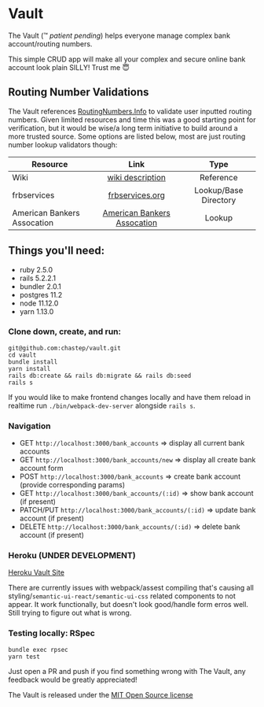 # Vault

The Vault (:tm: *patient pending*) helps everyone manage complex bank account/routing numbers. 

This simple CRUD app will make all your complex and secure online bank account look plain SILLY! Trust me :innocent:

## Routing Number Validations

The Vault references [RoutingNumbers.Info](https://www.routingnumbers.info/index.html) to validate user inputted routing numbers. Given limited resources and time this was a good starting point for verification, but it would be wise/a long term initiative to build around a more trusted source. Some options are listed below, most are just routing number lookup validators though:

| Resource | Link | Type |
| -------- |:----:| :---:|
| Wiki | [wiki description](https://en.wikipedia.org/wiki/ABA_routing_transit_number) | Reference |
| frbservices | [frbservices.org](https://www.frbservices.org/resources/routing-number-directory/index.html) | Lookup/Base Directory |
| American Bankers Assocation | [American Bankers Assocation](https://routingnumber.aba.com/default1.aspx) | Lookup |

## Things you'll need:
* ruby 2.5.0
* rails 5.2.2.1
* bundler 2.0.1
* postgres 11.2
* node 11.12.0
* yarn 1.13.0

### Clone down, create, and run:
```
git@github.com:chastep/vault.git
cd vault
bundle install
yarn install
rails db:create && rails db:migrate && rails db:seed
rails s
```

If you would like to make frontend changes locally and have them reload in realtime run `./bin/webpack-dev-server` alongside `rails s`.

### Navigation
* GET `http://localhost:3000/bank_accounts` => display all current bank accounts
* GET `http://localhost:3000/bank_accounts/new` => display all create bank account form
* POST `http://localhost:3000/bank_accounts` => create bank account (provide corresponding params)
* GET `http://localhost:3000/bank_accounts/(:id)` => show bank account (if present)
* PATCH/PUT `http://localhost:3000/bank_accounts/(:id)` => update bank account (if present)
* DELETE `http://localhost:3000/bank_accounts/(:id)` => delete bank account (if present)

### Heroku (**UNDER DEVELOPMENT**)
[Heroku Vault Site](https://fathomless-everglades-82491.herokuapp.com/bank_accounts)

There are currently issues with webpack/assest compiling that's causing all styling/`semantic-ui-react/semantic-ui-css` related components to not appear. It work functionally, but doesn't look good/handle form erros well. Still trying to figure out what is wrong.

### Testing locally: RSpec
```
bundle exec rpsec
yarn test
```

Just open a PR and push if you find something wrong with The Vault, any feedback would be greatly appreciated!

The Vault is released under the [MIT Open Source license](LICENSE.md)
